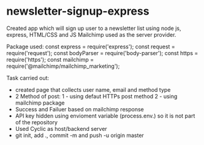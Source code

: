 # newsletter-signup-express
Created app which will sign up user to a newsletter list using node js, express, HTML/CSS and JS
Mailchimp used as the server provider.

Package used:
const express = require('express');
const request = require('request');
const bodyParser = require('body-parser');
const https = require('https');
const mailchimp = require('@mailchimp/mailchimp_marketing');

Task carried out:
- created page that collects user name, email and method type
- 2 Method of post:
  1 - using defaut HTTPs post method
  2 - using mailchimp package
- Success and Failuer based on mailchimp response
- API key hidden using envioment variable (process.env.) so it is not part of the repository
- Used Cyclic as host/backend server
- git init, add ., commit -m and push -u origin master
